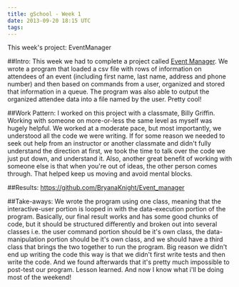 ```yaml
---
title: gSchool - Week 1
date: 2013-09-20 18:15 UTC
tags:
---
```


This week's project: EventManager

##Intro:
This week we had to complete a project called [Event Manager](http://tutorials.jumpstartlab.com/projects/eventmanager.html). We wrote a program that loaded a csv file with rows of information on attendees of an event (including first name, last name, address and phone number) and then based on commands from a user, organized and stored that information in a queue. The program was also able to output the organized attendee data into a file named by the user. Pretty cool!

##Work Pattern:
I worked on this project with a classmate, Billy Griffin.  Working with someone on more-or-less the same level as myself was hugely helpful. We worked at a moderate pace, but most importantly, we understood all the code we were writing. If for some reason we needed to seek out help from an instructor or another classmate and didn't fully understand the direction at first, we took the time to talk over the code we just put down, and understand it. Also, another great benefit of working with someone else is that when you're out of ideas, the other person comes through. That helped keep us moving and avoid mental blocks.

##Results:
https://github.com/BryanaKnight/Event_manager

##Take-aways:
We wrote the program using one class, meaning that the interactive-user portion is looped in with the data-execution portion of the program. Basically, our final result works and has some good chunks of code, but it should be structured differently and broken out into several classes i.e. the user command portion should be it's own class, the data-manipulation portion should be it's own class, and we should have a third class that brings the two together to run the program. Big reason we didn't end up writing the code this way is that we didn't first write tests and then write the code. And we found afterwards that it's pretty much impossible to post-test our program. Lesson learned. And now I know what i'll be doing most of the weekend! 
